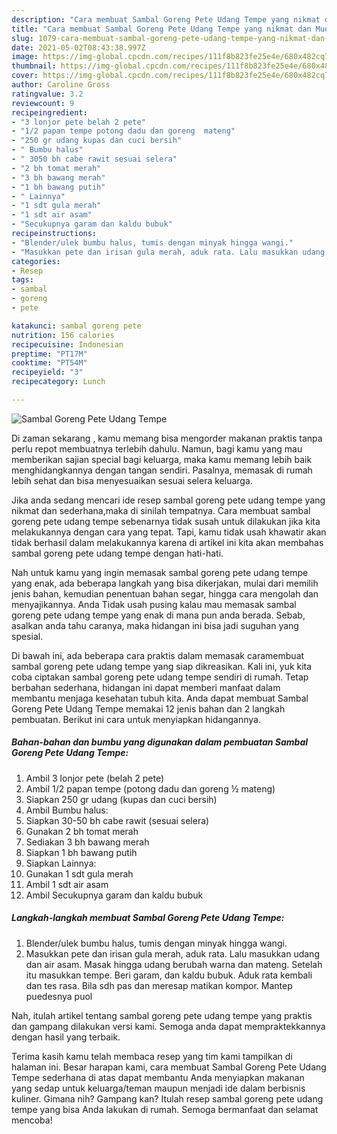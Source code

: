 ```yaml
---
description: "Cara membuat Sambal Goreng Pete Udang Tempe yang nikmat dan Mudah Dibuat"
title: "Cara membuat Sambal Goreng Pete Udang Tempe yang nikmat dan Mudah Dibuat"
slug: 1079-cara-membuat-sambal-goreng-pete-udang-tempe-yang-nikmat-dan-mudah-dibuat
date: 2021-05-02T08:43:38.997Z
image: https://img-global.cpcdn.com/recipes/111f8b823fe25e4e/680x482cq70/sambal-goreng-pete-udang-tempe-foto-resep-utama.jpg
thumbnail: https://img-global.cpcdn.com/recipes/111f8b823fe25e4e/680x482cq70/sambal-goreng-pete-udang-tempe-foto-resep-utama.jpg
cover: https://img-global.cpcdn.com/recipes/111f8b823fe25e4e/680x482cq70/sambal-goreng-pete-udang-tempe-foto-resep-utama.jpg
author: Caroline Gross
ratingvalue: 3.2
reviewcount: 9
recipeingredient:
- "3 lonjor pete belah 2 pete"
- "1/2 papan tempe potong dadu dan goreng  mateng"
- "250 gr udang kupas dan cuci bersih"
- " Bumbu halus"
- " 3050 bh cabe rawit sesuai selera"
- "2 bh tomat merah"
- "3 bh bawang merah"
- "1 bh bawang putih"
- " Lainnya"
- "1 sdt gula merah"
- "1 sdt air asam"
- "Secukupnya garam dan kaldu bubuk"
recipeinstructions:
- "Blender/ulek bumbu halus, tumis dengan minyak hingga wangi."
- "Masukkan pete dan irisan gula merah, aduk rata. Lalu masukkan udang dan air asam. Masak hingga udang berubah warna dan mateng. Setelah itu masukkan tempe. Beri garam, dan kaldu bubuk. Aduk rata kembali dan tes rasa. Bila sdh pas dan meresap matikan kompor. Mantep puedesnya puol"
categories:
- Resep
tags:
- sambal
- goreng
- pete

katakunci: sambal goreng pete 
nutrition: 156 calories
recipecuisine: Indonesian
preptime: "PT17M"
cooktime: "PT54M"
recipeyield: "3"
recipecategory: Lunch

---
```



![Sambal Goreng Pete Udang Tempe](https://img-global.cpcdn.com/recipes/111f8b823fe25e4e/680x482cq70/sambal-goreng-pete-udang-tempe-foto-resep-utama.jpg)

Di zaman  sekarang , kamu memang bisa mengorder makanan praktis tanpa perlu repot membuatnya terlebih dahulu. Namun, bagi kamu yang mau memberikan sajian special bagi keluarga, maka kamu memang lebih baik menghidangkannya dengan tangan sendiri. Pasalnya, memasak di rumah lebih sehat dan bisa menyesuaikan sesuai selera keluarga.

Jika anda sedang mencari ide resep sambal goreng pete udang tempe yang nikmat dan sederhana,maka di sinilah tempatnya. Cara membuat sambal goreng pete udang tempe  sebenarnya tidak susah untuk dilakukan jika kita melakukannya dengan cara yang tepat. Tapi, kamu tidak usah khawatir akan tidak berhasil dalam melakukannya 
karena di artikel ini kita akan membahas sambal goreng pete udang tempe dengan hati-hati.  



Nah untuk kamu yang ingin memasak sambal goreng pete udang tempe yang enak, ada beberapa langkah yang bisa dikerjakan, mulai dari memilih jenis bahan, kemudian penentuan bahan segar, hingga cara mengolah dan menyajikannya. Anda Tidak usah pusing kalau mau memasak sambal goreng pete udang tempe yang enak di mana pun anda berada. Sebab, asalkan anda  tahu caranya, maka hidangan ini bisa jadi suguhan yang spesial.

Di bawah ini, ada beberapa cara praktis  dalam memasak caramembuat sambal goreng pete udang tempe yang siap dikreasikan. Kali ini, yuk kita coba ciptakan sambal goreng pete udang tempe sendiri di rumah. Tetap berbahan sederhana, hidangan ini dapat memberi manfaat dalam membantu menjaga kesehatan tubuh kita. Anda dapat membuat Sambal Goreng Pete Udang Tempe memakai 12 jenis bahan dan 2 langkah pembuatan. Berikut ini cara untuk menyiapkan hidangannya.

<!--inarticleads1-->

##### Bahan-bahan dan bumbu yang digunakan dalam pembuatan Sambal Goreng Pete Udang Tempe:

1. Ambil 3 lonjor pete (belah 2 pete)
1. Ambil 1/2 papan tempe (potong dadu dan goreng ½ mateng)
1. Siapkan 250 gr udang (kupas dan cuci bersih)
1. Ambil  Bumbu halus:
1. Siapkan  30-50 bh cabe rawit (sesuai selera)
1. Gunakan 2 bh tomat merah
1. Sediakan 3 bh bawang merah
1. Siapkan 1 bh bawang putih
1. Siapkan  Lainnya:
1. Gunakan 1 sdt gula merah
1. Ambil 1 sdt air asam
1. Ambil Secukupnya garam dan kaldu bubuk




<!--inarticleads2-->

##### Langkah-langkah membuat Sambal Goreng Pete Udang Tempe:

1. Blender/ulek bumbu halus, tumis dengan minyak hingga wangi.
1. Masukkan pete dan irisan gula merah, aduk rata. Lalu masukkan udang dan air asam. Masak hingga udang berubah warna dan mateng. Setelah itu masukkan tempe. Beri garam, dan kaldu bubuk. Aduk rata kembali dan tes rasa. Bila sdh pas dan meresap matikan kompor. Mantep puedesnya puol




Nah, itulah artikel tentang  sambal goreng pete udang tempe  yang praktis dan gampang dilakukan versi kami. Semoga anda dapat mempraktekkannya dengan hasil yang terbaik. 

Terima kasih kamu telah membaca resep yang tim kami tampilkan di halaman ini. Besar harapan kami, cara membuat  Sambal Goreng Pete Udang Tempe sederhana di atas dapat membantu Anda menyiapkan makanan yang sedap untuk keluarga/teman maupun menjadi ide dalam berbisnis kuliner. Gimana nih? Gampang kan? Itulah resep sambal goreng pete udang tempe yang bisa Anda lakukan di rumah. Semoga bermanfaat dan selamat mencoba!

